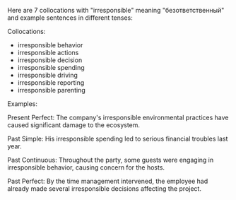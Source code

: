Here are 7 collocations with "irresponsible" meaning "безответственный" and example sentences in different tenses:

Collocations:
- irresponsible behavior
- irresponsible actions
- irresponsible decision
- irresponsible spending
- irresponsible driving
- irresponsible reporting
- irresponsible parenting

Examples:

Present Perfect: The company's irresponsible environmental practices have caused significant damage to the ecosystem.

Past Simple: His irresponsible spending led to serious financial troubles last year.

Past Continuous: Throughout the party, some guests were engaging in irresponsible behavior, causing concern for the hosts.

Past Perfect: By the time management intervened, the employee had already made several irresponsible decisions affecting the project.